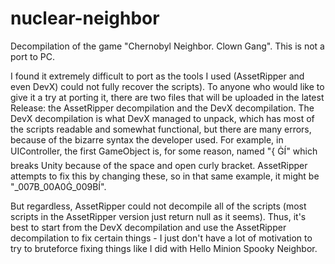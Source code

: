 # nuclear-neighbor
Decompilation of the game "Chernobyl Neighbor. Clown Gang". This is not a port to PC.

I found it extremely difficult to port as the tools I used (AssetRipper and even DevX) could not fully recover the scripts). To anyone who would like to give it a try at porting it, there are two files that will be uploaded in the latest Release: the AssetRipper decompilation and the DevX decompilation. The DevX decompilation is what DevX managed to unpack, which has most of the scripts readable and somewhat functional, but there are many errors, because of the bizarre syntax the developer used. For example, in UIController, the first GameObject is, for some reason, named "{ ĠÍ" which breaks Unity because of the space and open curly bracket. AssetRipper attempts to fix this by changing these, so in that same example, it might be "_007B_00A0Ġ_009BÍ".

But regardless, AssetRipper could not decompile all of the scripts (most scripts in the AssetRipper version just return null as it seems). Thus, it's best to start from the DevX decompilation and use the AssetRipper decompilation to fix certain things - I just don't have a lot of motivation to try to bruteforce fixing things like I did with Hello Minion Spooky Neighbor.
